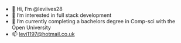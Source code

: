 - 👋 Hi, I’m @leviives28
- 👀 I’m interested in full stack development
- 🌱 I’m currently completing a bachelors degree in Comp-sci with the Open University
- 📫 levi1197@hotmail.co.uk

<!---
leviives28/leviives28 is a ✨ special ✨ repository because its `README.md` (this file) appears on your GitHub profile.
You can click the Preview link to take a look at your changes.
--->
